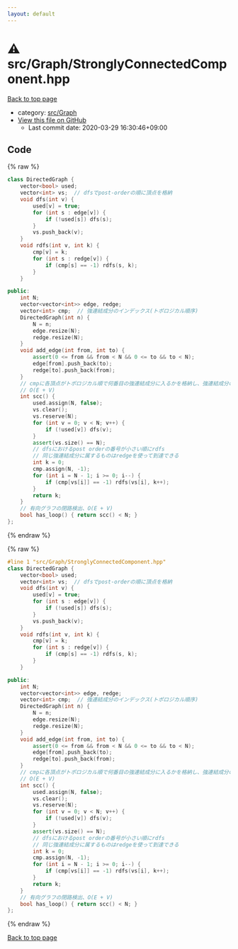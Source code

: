 ```yaml
---
layout: default
---
```


<!-- mathjax config similar to math.stackexchange -->
<script type="text/javascript" async
  src="https://cdnjs.cloudflare.com/ajax/libs/mathjax/2.7.5/MathJax.js?config=TeX-MML-AM_CHTML">
</script>
<script type="text/x-mathjax-config">
  MathJax.Hub.Config({
    TeX: { equationNumbers: { autoNumber: "AMS" }},
    tex2jax: {
      inlineMath: [ ['$','$'] ],
      processEscapes: true
    },
    "HTML-CSS": { matchFontHeight: false },
    displayAlign: "left",
    displayIndent: "2em"
  });
</script>

<script type="text/javascript" src="https://cdnjs.cloudflare.com/ajax/libs/jquery/3.4.1/jquery.min.js"></script>
<script src="https://cdn.jsdelivr.net/npm/jquery-balloon-js@1.1.2/jquery.balloon.min.js" integrity="sha256-ZEYs9VrgAeNuPvs15E39OsyOJaIkXEEt10fzxJ20+2I=" crossorigin="anonymous"></script>
<script type="text/javascript" src="../../../assets/js/copy-button.js"></script>
<link rel="stylesheet" href="../../../assets/css/copy-button.css" />


# :warning: src/Graph/StronglyConnectedComponent.hpp

<a href="../../../index.html">Back to top page</a>

* category: <a href="../../../index.html#6e5c608398952d411d1862b1f8dc05f5">src/Graph</a>
* <a href="{{ site.github.repository_url }}/blob/master/src/Graph/StronglyConnectedComponent.hpp">View this file on GitHub</a>
    - Last commit date: 2020-03-29 16:30:46+09:00




## Code

<a id="unbundled"></a>
{% raw %}
```cpp
class DirectedGraph {
    vector<bool> used;
    vector<int> vs;  // dfsでpost-orderの順に頂点を格納
    void dfs(int v) {
        used[v] = true;
        for (int s : edge[v]) {
            if (!used[s]) dfs(s);
        }
        vs.push_back(v);
    }
    void rdfs(int v, int k) {
        cmp[v] = k;
        for (int s : redge[v]) {
            if (cmp[s] == -1) rdfs(s, k);
        }
    }

public:
    int N;
    vector<vector<int>> edge, redge;
    vector<int> cmp;  // 強連結成分のインデックス(トポロジカル順序)
    DirectedGraph(int n) {
        N = n;
        edge.resize(N);
        redge.resize(N);
    }
    void add_edge(int from, int to) {
        assert(0 <= from && from < N && 0 <= to && to < N);
        edge[from].push_back(to);
        redge[to].push_back(from);
    }
    // cmpに各頂点がトポロジカル順で何番目の強連結成分に入るかを格納し、強連結成分の個数を返す
    // O(E + V)
    int scc() {
        used.assign(N, false);
        vs.clear();
        vs.reserve(N);
        for (int v = 0; v < N; v++) {
            if (!used[v]) dfs(v);
        }
        assert(vs.size() == N);
        // dfsにおけるpost orderの番号が小さい順にrdfs
        // 同じ強連結成分に属するものはredgeを使って到達できる
        int k = 0;
        cmp.assign(N, -1);
        for (int i = N - 1; i >= 0; i--) {
            if (cmp[vs[i]] == -1) rdfs(vs[i], k++);
        }
        return k;
    }
    // 有向グラフの閉路検出、O(E + V)
    bool has_loop() { return scc() < N; }
};

```
{% endraw %}

<a id="bundled"></a>
{% raw %}
```cpp
#line 1 "src/Graph/StronglyConnectedComponent.hpp"
class DirectedGraph {
    vector<bool> used;
    vector<int> vs;  // dfsでpost-orderの順に頂点を格納
    void dfs(int v) {
        used[v] = true;
        for (int s : edge[v]) {
            if (!used[s]) dfs(s);
        }
        vs.push_back(v);
    }
    void rdfs(int v, int k) {
        cmp[v] = k;
        for (int s : redge[v]) {
            if (cmp[s] == -1) rdfs(s, k);
        }
    }

public:
    int N;
    vector<vector<int>> edge, redge;
    vector<int> cmp;  // 強連結成分のインデックス(トポロジカル順序)
    DirectedGraph(int n) {
        N = n;
        edge.resize(N);
        redge.resize(N);
    }
    void add_edge(int from, int to) {
        assert(0 <= from && from < N && 0 <= to && to < N);
        edge[from].push_back(to);
        redge[to].push_back(from);
    }
    // cmpに各頂点がトポロジカル順で何番目の強連結成分に入るかを格納し、強連結成分の個数を返す
    // O(E + V)
    int scc() {
        used.assign(N, false);
        vs.clear();
        vs.reserve(N);
        for (int v = 0; v < N; v++) {
            if (!used[v]) dfs(v);
        }
        assert(vs.size() == N);
        // dfsにおけるpost orderの番号が小さい順にrdfs
        // 同じ強連結成分に属するものはredgeを使って到達できる
        int k = 0;
        cmp.assign(N, -1);
        for (int i = N - 1; i >= 0; i--) {
            if (cmp[vs[i]] == -1) rdfs(vs[i], k++);
        }
        return k;
    }
    // 有向グラフの閉路検出、O(E + V)
    bool has_loop() { return scc() < N; }
};

```
{% endraw %}

<a href="../../../index.html">Back to top page</a>


